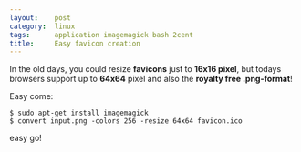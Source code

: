 ```yaml
---
layout:    post
category:  linux
tags:      application imagemagick bash 2cent
title:     Easy favicon creation
---
```

In the old days, you could resize **favicons** just to **16x16 pixel**, but todays browsers support up to **64x64** pixel and also the **royalty free .png-format**!

Easy come: 

    $ sudo apt-get install imagemagick
    $ convert input.png -colors 256 -resize 64x64 favicon.ico

easy go!
